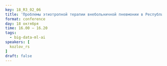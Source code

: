 ```yaml
---
key: 18_R3_02_06
title: 'Проблемы этиотропной терапии внебольничной пневмонии в Республике Башкортостан'
format: conference
day: 18 октября
time: 16.00 – 16.20
tags:
  - big-data-ml-ai
speakers: [
  kozlov_rs
]
draft: false
---
```

